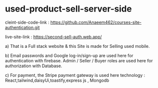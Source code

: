 # used-product-sell-server-side

cleint-side-code-link : https://github.com/Anaeem462/courses-site-authentication.git

live-site-link : https://second-sell-auth.web.app/

a) That is a Full stack website & this Site is made for Selling used mobile.

b) Email passwords and Google log-in/sign-up are used here for authentication with firebase. 		    Admin / Seller / Buyer roles are used here for authorization with Database.

c) For payment, the Stripe payment gateway is used here
	technology : React,tailwind,daisyUi,toastify,express js , Mongodb

